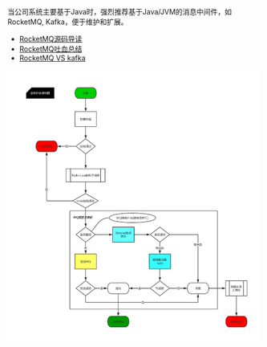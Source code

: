 当公司系统主要基于Java时，强烈推荐基于Java/JVM的消息中间件，如RocketMQ, Kafka，便于维护和扩展。

- [RocketMQ源码导读](https://blog.csdn.net/prestigeding/column/info/20603)
- [RocketMQ吐血总结](https://github.com/javahongxi/whatsmars/tree/master/whatsmars-mq/whatsmars-mq-rocketmq)
- [RocketMQ VS kafka](https://github.com/javahongxi/whatsmars/wiki/RocketMQ-VS-kafka)

![jdms](https://github.com/javahongxi/static/blob/master/jdms.jpg)